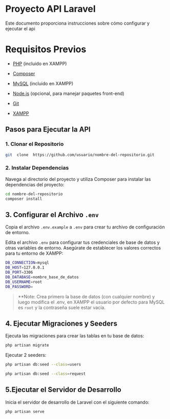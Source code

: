 # Proyecto API Laravel 

Este documento proporciona instrucciones sobre cómo configurar y ejecutar el api


# Requisitos Previos

- [PHP](https://www.php.net/downloads) (incluido en XAMPP)

- [Composer](https://getcomposer.org/download/)

- [MySQL](https://dev.mysql.com/downloads/) (incluido en XAMPP)

- [Node.js](https://nodejs.org/) (opcional, para manejar paquetes front-end)

- [Git](https://git-scm.com/downloads)

- [XAMPP](https://www.apachefriends.org/index.html)

## Pasos para Ejecutar la API

  

### 1. Clonar el Repositorio

```bash
git  clone  https://github.com/usuario/nombre-del-repositorio.git
```
### 2. Instalar Dependencias
Navega al directorio del proyecto y utiliza Composer para instalar las dependencias del proyecto:
```bash
cd nombre-del-repositorio
composer install

```
## 3. Configurar el Archivo `.env`

Copia el archivo `.env.example` a `.env` para crear tu archivo de configuración de entorno.

Edita el archivo `.env` para configurar tus credenciales de base de datos y otras variables de entorno. Asegúrate de establecer los valores correctos para tu entorno de XAMPP:
```bash
DB_CONNECTION=mysql
DB_HOST=127.0.0.1
DB_PORT=3306
DB_DATABASE=nombre_base_de_datos
DB_USERNAME=root
DB_PASSWORD=
```
> **Note:  Crea primero la base de datos (con cualquier nombre) y luego modifica el .env, en XAMPP el usuario por defecto para MySQL es `root` y la contraseña suele estar vacía.

## 4. Ejecutar Migraciones y Seeders

Ejecuta las migraciones para crear las tablas en tu base de datos:
```bash
php artisan migrate
```
Ejecutar 2 seeders: 
```bash
php artisan db:seed --class=users
```
```bash
php artisan db:seed --class=request
```
## 5.Ejecutar el Servidor de Desarrollo

Inicia el servidor de desarrollo de Laravel con el siguiente comando:
```bash
php artisan serve
```


